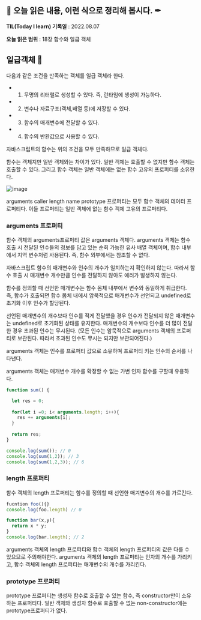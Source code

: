 ## 📕 오늘 읽은 내용, 이런 식으로 정리해 봅시다. ✒

**TIL(Today I learn) 기록일** : 2022.08.07

**오늘 읽은 범위** : 18장 함수와 일급 객체 

## 일급객체 📑

다음과 같은 조건을 만족하는 객체를 일급 객체라 한다.
 - 1. 무명의 리터럴로 생성할 수 있다. 즉, 런타임에 생성이 가능하다.
 - 2. 변수나 자료구조(객체,배열 등)에 저장할 수 있다.
 - 3. 함수의 매개변수에 전달할 수 있다.
 - 4. 함수의 반환값으로 사용할 수 있다.

자바스크립트의 함수는 위의 조건을 모두 만족하므로 일급 객체다. 


함수는 객체지만 일반 객체와는 차이가 있다. 일반 객체는 호출할 수 없지만 함수 객체는 호출할 수 있다.
그리고 함수 객체는 일반 객체에는 없는 함수 고유의 프로퍼티를 소유한다. 

![image](https://user-images.githubusercontent.com/76567238/183298070-9542c99a-8ee1-4df2-a3e3-bc4c2d0d5dcb.png)

arguments
caller
length
name
prototype 프로퍼티는 모두 함수 객체의 데이터 프로퍼티다.
이들 프로퍼티는 일반 객체에 없는 함수 객체 고유의 프로퍼티다.

### arguments 프로퍼티

함수 객체의 arguments프로퍼티 값은 arguments 객체다.
arguments 객체는 함수 호출 시 전달된 인수들의 정보를 담고 있는 순회 가능한 유사 배열 객체이며, 함수 내부에서 지역 변수처럼 사용된다.
즉, 함수 외부에서는 참조할 수 없다.

자바스크립트 함수의 매개변수와 인수의 개수가 일치하는지 확인하지 않는다. 
따라서 함수 호출 시 매개변수 개수만큼 인수를 전달하지 않아도 에러가 발생하지 않는다. 

함수를 정의할 때 선언한 매개변수는 함수 몸체 내부에서 변수와 동일하게 취급한다.  
즉, 함수가 호출되면 함수 몸체 내에서 암묵적으로 매개변수가 선언되고 undefined로 초기화 이후 인수가 할당된다.


선언된 매개변수의 개수보다 인수를 적게 전달했을 경우 인수가 전달되지 않은 매개변수는 undefined로 초기화된 상태를 유지한다. 
매개변수의 개수보다 인수를 더 많이 전달한 경우 초과된 인수는 무시된다. 
(모든 인수는 암묵적으로 arguments 객체의 프로퍼티로 보관된다.  따라서 초과된 인수도 무시는 되지만 보관되어진다.)

arguments 객체는 인수를 프로퍼티 값으로 소유하며 프로퍼티 키는 인수의 순서를 나타낸다.


arguments 객체는 매개변수 개수를 확정할 수 없는 가변 인자 함수를 구할때 유용하다.

```js
function sum() {

  let res = 0;
  
  for(let i =0; i< arguments.length; i++){
    res += arguments[i];
  }
  
  return res;
}

console.log(sum()); // 0
console.log(sum(1,2)); // 3
console.log(sum(1,2,3)); // 6

```


### length 프로퍼티

함수 객체의 length 프로퍼티는 함수를 정의할 때 선언한 매겨변수의 개수를 가르킨다.


```js
fucntion foo(){}
console.log(foo.length) // 0

function bar(x,y){
  return x * y;
}
console.log(bar.length); // 2

```

arguments 객체의 length 프로퍼티와 함수 객체의 length 프로퍼티의 값은 다를 수 있으므로 주의해야한다.
arguments 객체의 length 프로퍼티는 인자의 개수를 가리키고, 
함수 객체의 length 프로퍼티는 매개변수의 개수를 가리킨다. 


### prototype 프로퍼티

prototype 프로퍼티는 생성자 함수로 호출할 수 있는 함수, 즉 constructor만이 소유하는 프로퍼티다.
일반 객체와 생성자 함수로 호출할 수 없는 non-constructor에는 prototype프로퍼티가 없다. 
